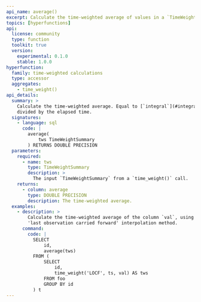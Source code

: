 ```yaml
---
api_name: average()
excerpt: Calculate the time-weighted average of values in a `TimeWeightSummary`
topics: [hyperfunctions]
api:
  license: community
  type: function
  toolkit: true
  version:
    experimental: 0.1.0
    stable: 1.0.0
hyperfunction:
  family: time-weighted calculations
  type: accessor
  aggregates:
    - time_weight()
api_details:
  summary: >
    Calculate the time-weighted average. Equal to [`integral`](#integral)
    divided by the elapsed time.
  signatures:
    - language: sql
      code: |
        average(
            tws TimeWeightSummary
        ) RETURNS DOUBLE PRECISION
  parameters:
    required:
      - name: tws
        type: TimeWeightSummary
        description: >
          The input `TimeWeightSummary` from a `time_weight()` call.
    returns:
      - column: average
        type: DOUBLE PRECISION
        description: The time-weighted average.
  examples:
    - description: >
        Calculate the time-weighted average of the column `val`, using the
        'last observation carried forward' interpolation method.
      command:
        code: |
          SELECT
              id,
              average(tws)
          FROM (
              SELECT
                  id,
                  time_weight('LOCF', ts, val) AS tws
              FROM foo
              GROUP BY id
          ) t
---
```


